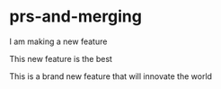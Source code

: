 # prs-and-merging

I am making a new feature 


This new feature is the best 


This is a brand new feature that will innovate the world